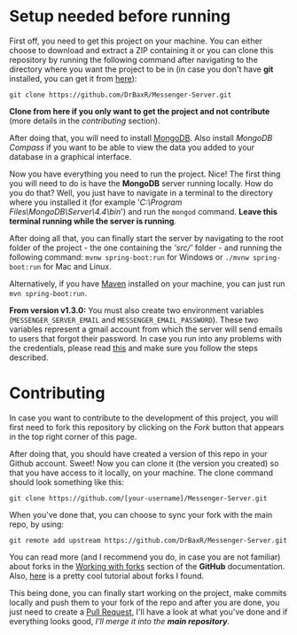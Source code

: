 # Setup needed before running
First off, you need to get this project on your machine. You can either choose to download and extract a ZIP containing it or you can clone this repository by running the following command after navigating to the directory where you want the project to be in (in case you don't have **git** installed, you can get it from [here](https://git-scm.com/)):

```git clone https://github.com/DrBaxR/Messenger-Server.git```

**Clone from here if you only want to get the project and not contribute** (more details in the _contributing_ section).


After doing that, you will need to install [MongoDB](https://www.mongodb.com/try/download/community). Also install _MongoDB Compass_ if you want to be able to view the data you added to your database in a graphical interface.

Now you have everything you need to run the project. Nice! The first thing you will need to do is have the **MongoDB** server running locally. How do you do that? Well, you just have to navigate in a terminal to the directory where you installed it (for example '_C:\Program Files\MongoDB\Server\4.4\bin_') and run the ```mongod``` command. **Leave this terminal running while the server is running**.

After doing all that, you can finally start the server by navigating to the root folder of the project - the one containing the _'src/'_ folder - and running the following command: ```mvnw spring-boot:run``` for Windows or ```./mvnw spring-boot:run``` for Mac and Linux.

Alternatively, if you have [Maven](https://maven.apache.org/download.cgi) installed on your machine, you can just run ```mvn spring-boot:run```.

**From version v1.3.0:** You must also create two environment variables (```MESSENGER_SERVER_EMAIL``` and ```MESSENGER_EMAIL_PASSWORD```). These two variables represent a gmail account from which the server will send emails to users that forgot their password. In case you run into any problems with the credentials, please read [this](https://support.google.com/mail/answer/7126229?visit_id=637540027062990845-726287386&rd=1) and make sure you follow the steps described.

# Contributing
In case you want to contribute to the development of this project, you will first need to fork this repository by clicking on the _Fork_ button that appears in the top right corner of this page. 

After doing that, you should have created a version of this repo in your Github account. Sweet! Now you can clone it (the version you created) so that you have access to it locally, on your machine. The clone command should look something like this:

```git clone https://github.com/[your-username]/Messenger-Server.git```

When you've done that, you can choose to sync your fork with the main repo, by using:

```git remote add upstream https://github.com/DrBaxR/Messenger-Server.git```

You can read more (and I recommend you do, in case you are not familiar) about forks in the [Working with forks](https://docs.github.com/en/github/collaborating-with-issues-and-pull-requests/working-with-forks) section of the **GitHub** documentation. Also, [here](https://www.dataschool.io/how-to-contribute-on-github/) is a pretty cool tutorial about forks I found.

This being done, you can finally start working on the project, make commits locally and push them to your fork of the repo and after you are done, you just need to create a [Pull Request](https://docs.github.com/en/github/collaborating-with-issues-and-pull-requests/creating-a-pull-request), I'll have a look at what you've done and if everything looks good, _I'll merge it into the **main repository**_.
